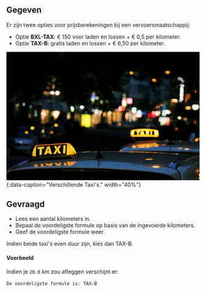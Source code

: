 ## Gegeven
Er zijn twee opties voor prijsberekeningen bij een vervoersmaatschappij:
- Optie **BXL-TAX**: € 150 voor laden en lossen + € 0,5 per kilometer.
- Optie **TAX-B**: gratis laden en lossen + € 6,50 per kilometer.

![Verschillende Taxi's.](media/lexi-anderson.jpg "Foto door Lexi Anderson op Unsplash."){:data-caption="Verschillende Taxi's." width="40%"}

## Gevraagd
* Lees een aantal kilometers in.
* Bepaal de voordeligste formule op basis van de ingevoerde kilometers.
* Geef de voordeligste formule weer.

Indien beide taxi's even duur zijn, kies dan TAX-B.

#### Voorbeeld
Indien je `20.0` km zou afleggen verschijnt er:

```
De voordeligste formule is: TAX-B
```